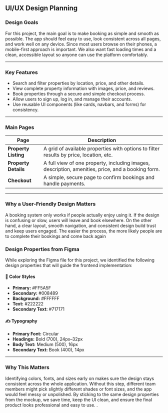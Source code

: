 ## UI/UX Design Planning

### Design Goals
For this project, the main goal is to make booking as simple and smooth as possible. The app should feel easy to use, look consistent across all pages, and work well on any device. Since most users browse on their phones, a mobile-first approach is important. We also want fast loading times and a clean, accessible layout so anyone can use the platform comfortably.

---

### Key Features
- Search and filter properties by location, price, and other details.  
- View complete property information with images, price, and reviews.  
- Book properties through a secure and simple checkout process.  
- Allow users to sign up, log in, and manage their accounts.  
- Use reusable UI components (like cards, navbars, and forms) for consistency.  

---

### Main Pages

| Page | Description |
|------|-------------|
| **Property Listing** | A grid of available properties with options to filter results by price, location, etc. |
| **Property Details** | A full view of one property, including images, description, amenities, price, and a booking form. |
| **Checkout** | A simple, secure page to confirm bookings and handle payments. |

---

### Why a User-Friendly Design Matters
A booking system only works if people actually enjoy using it. If the design is confusing or slow, users will leave and book elsewhere. On the other hand, a clear layout, smooth navigation, and consistent design build trust and keep users engaged. The easier the process, the more likely people are to complete their bookings and come back again

### Design Properties from Figma

While exploring the Figma file for this project, we identified the following design properties that will guide the frontend implementation:

#### 🎨 Color Styles
- **Primary:** #FF5A5F  
- **Secondary:** #008489  
- **Background:** #FFFFFF  
- **Text:** #222222  
- **Secondary Text:** #717171  

#### ✍️ Typography
- **Primary Font:** Circular  
- **Headings:** Bold (700), 24px–32px  
- **Body Text:** Medium (500), 16px  
- **Secondary Text:** Book (400), 14px  

---

### Why This Matters
Identifying colors, fonts, and sizes early on makes sure the design stays consistent across the whole application. Without this step, different team members might pick slightly different shades or font sizes, and the app would feel messy or unpolished. By sticking to the same design properties from the mockup, we save time, keep the UI clean, and ensure the final product looks professional and easy to use.
.
